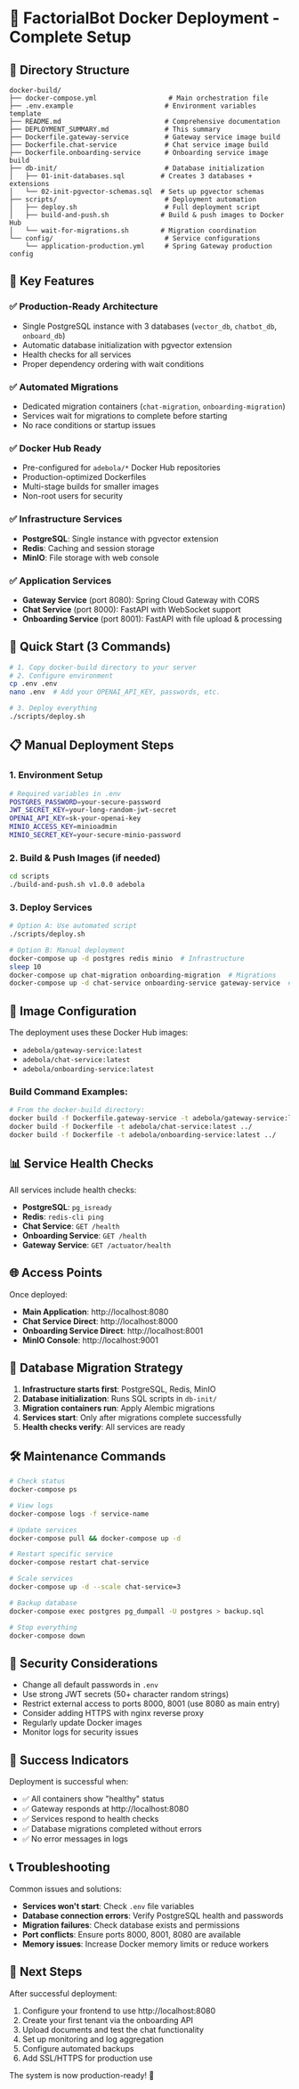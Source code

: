 # 🚀 FactorialBot Docker Deployment - Complete Setup

## 📁 Directory Structure

```
docker-build/
├── docker-compose.yml                  # Main orchestration file
├── .env.example                       # Environment variables template
├── README.md                          # Comprehensive documentation
├── DEPLOYMENT_SUMMARY.md              # This summary
├── Dockerfile.gateway-service         # Gateway service image build
├── Dockerfile.chat-service            # Chat service image build  
├── Dockerfile.onboarding-service      # Onboarding service image build
├── db-init/                           # Database initialization
│   ├── 01-init-databases.sql         # Creates 3 databases + extensions
│   └── 02-init-pgvector-schemas.sql  # Sets up pgvector schemas
├── scripts/                           # Deployment automation
│   ├── deploy.sh                      # Full deployment script
│   ├── build-and-push.sh             # Build & push images to Docker Hub
│   └── wait-for-migrations.sh        # Migration coordination
└── config/                            # Service configurations
    └── application-production.yml     # Spring Gateway production config
```

## 🎯 Key Features

### ✅ **Production-Ready Architecture**
- Single PostgreSQL instance with 3 databases (`vector_db`, `chatbot_db`, `onboard_db`)
- Automatic database initialization with pgvector extension
- Health checks for all services
- Proper dependency ordering with wait conditions

### ✅ **Automated Migrations** 
- Dedicated migration containers (`chat-migration`, `onboarding-migration`)
- Services wait for migrations to complete before starting
- No race conditions or startup issues

### ✅ **Docker Hub Ready**
- Pre-configured for `adebola/*` Docker Hub repositories
- Production-optimized Dockerfiles
- Multi-stage builds for smaller images
- Non-root users for security

### ✅ **Infrastructure Services**
- **PostgreSQL**: Single instance with pgvector extension
- **Redis**: Caching and session storage
- **MinIO**: File storage with web console

### ✅ **Application Services**
- **Gateway Service** (port 8080): Spring Cloud Gateway with CORS
- **Chat Service** (port 8000): FastAPI with WebSocket support
- **Onboarding Service** (port 8001): FastAPI with file upload & processing

## 🚀 Quick Start (3 Commands)

```bash
# 1. Copy docker-build directory to your server
# 2. Configure environment
cp .env .env
nano .env  # Add your OPENAI_API_KEY, passwords, etc.

# 3. Deploy everything
./scripts/deploy.sh
```

## 📋 Manual Deployment Steps

### 1. **Environment Setup**
```bash
# Required variables in .env
POSTGRES_PASSWORD=your-secure-password
JWT_SECRET_KEY=your-long-random-jwt-secret
OPENAI_API_KEY=sk-your-openai-key
MINIO_ACCESS_KEY=minioadmin
MINIO_SECRET_KEY=your-secure-minio-password
```

### 2. **Build & Push Images** (if needed)
```bash
cd scripts
./build-and-push.sh v1.0.0 adebola
```

### 3. **Deploy Services**
```bash
# Option A: Use automated script
./scripts/deploy.sh

# Option B: Manual deployment
docker-compose up -d postgres redis minio  # Infrastructure
sleep 10
docker-compose up chat-migration onboarding-migration  # Migrations
docker-compose up -d chat-service onboarding-service gateway-service  # Services
```

## 🔧 Image Configuration

The deployment uses these Docker Hub images:
- `adebola/gateway-service:latest`
- `adebola/chat-service:latest`  
- `adebola/onboarding-service:latest`

### Build Command Examples:
```bash
# From the docker-build directory:
docker build -f Dockerfile.gateway-service -t adebola/gateway-service:latest ../
docker build -f Dockerfile -t adebola/chat-service:latest ../
docker build -f Dockerfile -t adebola/onboarding-service:latest ../
```

## 📊 Service Health Checks

All services include health checks:
- **PostgreSQL**: `pg_isready`
- **Redis**: `redis-cli ping`
- **Chat Service**: `GET /health`
- **Onboarding Service**: `GET /health`  
- **Gateway Service**: `GET /actuator/health`

## 🌐 Access Points

Once deployed:
- **Main Application**: http://localhost:8080
- **Chat Service Direct**: http://localhost:8000
- **Onboarding Service Direct**: http://localhost:8001
- **MinIO Console**: http://localhost:9001

## 🔄 Database Migration Strategy

1. **Infrastructure starts first**: PostgreSQL, Redis, MinIO
2. **Database initialization**: Runs SQL scripts in `db-init/`
3. **Migration containers run**: Apply Alembic migrations
4. **Services start**: Only after migrations complete successfully
5. **Health checks verify**: All services are ready

## 🛠️ Maintenance Commands

```bash
# Check status
docker-compose ps

# View logs
docker-compose logs -f service-name

# Update services  
docker-compose pull && docker-compose up -d

# Restart specific service
docker-compose restart chat-service

# Scale services
docker-compose up -d --scale chat-service=3

# Backup database
docker-compose exec postgres pg_dumpall -U postgres > backup.sql

# Stop everything
docker-compose down
```

## 🔐 Security Considerations

- Change all default passwords in `.env`
- Use strong JWT secrets (50+ character random strings)
- Restrict external access to ports 8000, 8001 (use 8080 as main entry)
- Consider adding HTTPS with nginx reverse proxy
- Regularly update Docker images
- Monitor logs for security issues

## 🎉 Success Indicators

Deployment is successful when:
- ✅ All containers show "healthy" status
- ✅ Gateway responds at http://localhost:8080
- ✅ Services respond to health checks
- ✅ Database migrations completed without errors
- ✅ No error messages in logs

## 📞 Troubleshooting

Common issues and solutions:
- **Services won't start**: Check `.env` file variables
- **Database connection errors**: Verify PostgreSQL health and passwords
- **Migration failures**: Check database exists and permissions
- **Port conflicts**: Ensure ports 8000, 8001, 8080 are available
- **Memory issues**: Increase Docker memory limits or reduce workers

## 🎯 Next Steps

After successful deployment:
1. Configure your frontend to use http://localhost:8080
2. Create your first tenant via the onboarding API
3. Upload documents and test the chat functionality
4. Set up monitoring and log aggregation
5. Configure automated backups
6. Add SSL/HTTPS for production use

The system is now production-ready! 🚀